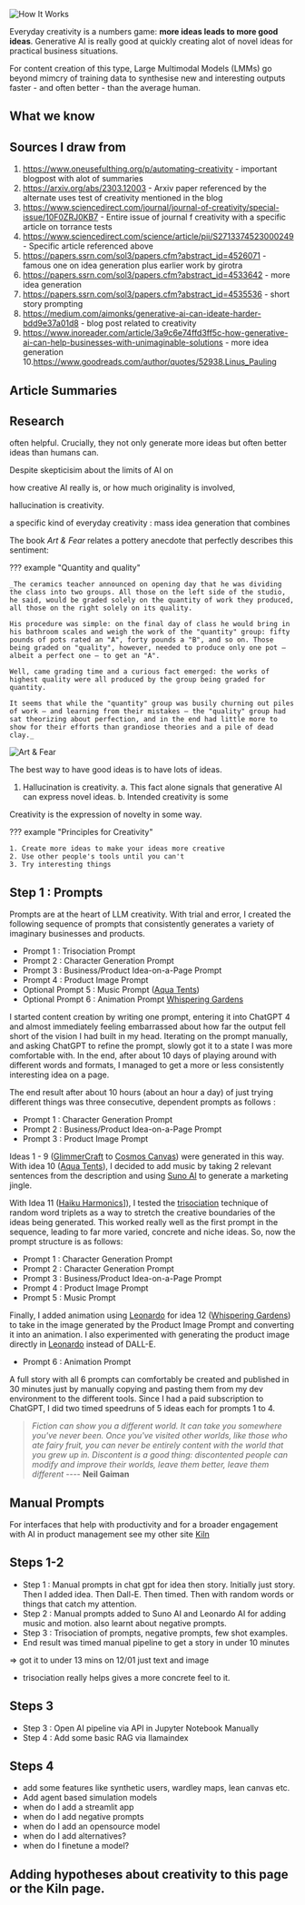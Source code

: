 ![How It Works](assets/howitworks_2.png)

Everyday creativity is a numbers game: **more ideas leads to more good ideas**. Generative AI is really good at quickly creating alot of novel ideas for practical business situations.

For content creation of this type, Large Multimodal Models (LMMs) go beyond mimcry of training data to synthesise new and interesting outputs faster - and often better - than the average human.

## What we know

## Sources I draw from

1. https://www.oneusefulthing.org/p/automating-creativity - important blogpost with alot of summaries
2. https://arxiv.org/abs/2303.12003 - Arxiv paper referenced by the alternate uses test of creativity mentioned in the blog
3. https://www.sciencedirect.com/journal/journal-of-creativity/special-issue/10F0ZRJ0KB7 - Entire issue of journal f creativity with a specific article on torrance tests
4. https://www.sciencedirect.com/science/article/pii/S2713374523000249 - Specific article referenced above
5. https://papers.ssrn.com/sol3/papers.cfm?abstract_id=4526071 - famous one on idea generation plus earlier work by girotra
6. https://papers.ssrn.com/sol3/papers.cfm?abstract_id=4533642 - more idea generation
7. https://papers.ssrn.com/sol3/papers.cfm?abstract_id=4535536 - short story prompting
8. https://medium.com/aimonks/generative-ai-can-ideate-harder-bdd9e37a01d8 - blog post related to creativity
9. https://www.inoreader.com/article/3a9c6e74ffd3ff5c-how-generative-ai-can-help-businesses-with-unimaginable-solutions - more idea generation 10.https://www.goodreads.com/author/quotes/52938.Linus_Pauling

## Article Summaries

## Research

often helpful. Crucially, they not only generate more ideas but often better ideas than humans can.

Despite skepticisim about the limits of AI on

how creative AI really is, or how much originality is involved,

hallucination is creativity.

a specific kind of everyday creativity : mass idea generation that combines

The book _Art & Fear_ relates a pottery anecdote that perfectly describes this sentiment:

??? example "Quantity and quality"

    _The ceramics teacher announced on opening day that he was dividing the class into two groups. All those on the left side of the studio, he said, would be graded solely on the quantity of work they produced, all those on the right solely on its quality.

    His procedure was simple: on the final day of class he would bring in his bathroom scales and weigh the work of the "quantity" group: fifty pounds of pots rated an "A", forty pounds a "B", and so on. Those being graded on "quality", however, needed to produce only one pot — albeit a perfect one — to get an "A".

    Well, came grading time and a curious fact emerged: the works of highest quality were all produced by the group being graded for quantity.

    It seems that while the "quantity" group was busily churning out piles of work — and learning from their mistakes — the "quality" group had sat theorizing about perfection, and in the end had little more to show for their efforts than grandiose theories and a pile of dead clay._

![Art & Fear](assets/how_it_works_3.png)

The best way to have good ideas is to have lots of ideas.

1. Hallucination is creativity.
   a. This fact alone signals that generative AI can express novel ideas.
   b. Intended creativity is some

Creativity is the expression of novelty in some way.

??? example "Principles for Creativity"

    1. Create more ideas to make your ideas more creative
    2. Use other people's tools until you can't
    3. Try interesting things

## Step 1 : Prompts

Prompts are at the heart of LLM creativity. With trial and error, I created the following sequence of prompts that consistently generates a variety of imaginary businesses and products.

- Prompt 1 : Trisociation Prompt
- Prompt 2 : Character Generation Prompt
- Prompt 3 : Business/Product Idea-on-a-Page Prompt
- Prompt 4 : Product Image Prompt
- Optional Prompt 5 : Music Prompt ([Aqua Tents](10.md))
- Optional Prompt 6 : Animation Prompt [Whispering Gardens](12.md)

I started content creation by writing one prompt, entering it into ChatGPT 4 and almost immediately feeling embarrassed about how far the output fell short of the vision I had built in my head. Iterating on the prompt manually, and asking ChatGPT to refine the prompt, slowly got it to a state I was more comfortable with. In the end, after about 10 days of playing around with different words and formats, I managed to get a more or less consistently interesting idea on a page.

The end result after about 10 hours (about an hour a day) of just trying different things was three consecutive, dependent prompts as follows :

- Prompt 1 : Character Generation Prompt
- Prompt 2 : Business/Product Idea-on-a-Page Prompt
- Prompt 3 : Product Image Prompt

Ideas 1 - 9 ([GlimmerCraft](1.md) to [Cosmos Canvas](9.md)) were generated in this way. With idea 10 ([Aqua Tents](10.md)), I decided to add music by taking 2 relevant sentences from the description and using [Suno AI](https://www.suno.ai/) to generate a marketing jingle.

With Idea 11 ([Haiku Harmonics](11.md)]), I tested the [trisociation]() technique of random word triplets as a way to stretch the creative boundaries of the ideas being generated. This worked really well as the first prompt in the sequence, leading to far more varied, concrete and niche ideas. So, now the prompt structure is as follows:

- Prompt 1 : Character Generation Prompt
- Prompt 2 : Character Generation Prompt
- Prompt 3 : Business/Product Idea-on-a-Page Prompt
- Prompt 4 : Product Image Prompt
- Prompt 5 : Music Prompt

Finally, I added animation using [Leonardo](https://leonardo.ai/) for idea 12 ([Whispering Gardens](12.md)) to take in the image generated by the Product Image Prompt and converting it into an animation. I also experimented with generating the product image directly in [Leonardo](https://leonardo.ai/) instead of DALL-E.

- Prompt 6 : Animation Prompt

A full story with all 6 prompts can comfortably be created and published in 30 minutes just by manually copying and pasting them from my dev environment to the different tools. Since I had a paid subscription to ChatGPT, I did two timed speedruns of 5 ideas each for prompts 1 to 4.

> _Fiction can show you a different world. It can take you somewhere you've never been. Once you've visited other worlds, like those who ate fairy fruit, you can never be entirely content with the world that you grew up in. Discontent is a good thing: discontented people can modify and improve their worlds, leave them better, leave them different_ ---- **Neil Gaiman**

## Manual Prompts

For interfaces that help with productivity and for a broader engagement with AI in product management see my other site [Kiln](https://ashvin.au)

## Steps 1-2

- Step 1 : Manual prompts in chat gpt for idea then story. Initially just story. Then I added idea. Then Dall-E. Then timed. Then with random words or things that catch my attention.
- Step 2 : Manual prompts added to Suno AI and Leonardo AI for adding music and motion. also learnt about negative prompts.
- Step 3 : Trisociation of prompts, negative prompts, few shot examples.
- End result was timed manual pipeline to get a story in under 10 minutes

=> got it to under 13 mins on 12/01 just text and image

- trisociation really helps gives a more concrete feel to it.

## Steps 3

- Step 3 : Open AI pipeline via API in Jupyter Notebook Manually
- Step 4 : Add some basic RAG via llamaindex

## Steps 4

- add some features like synthetic users, wardley maps, lean canvas etc.
- Add agent based simulation models
- when do I add a streamlit app
- when do I add negative prompts
- when do I add an opensource model
- when do I add alternatives?
- when do I finetune a model?

## Adding hypotheses about creativity to this page or the Kiln page.
